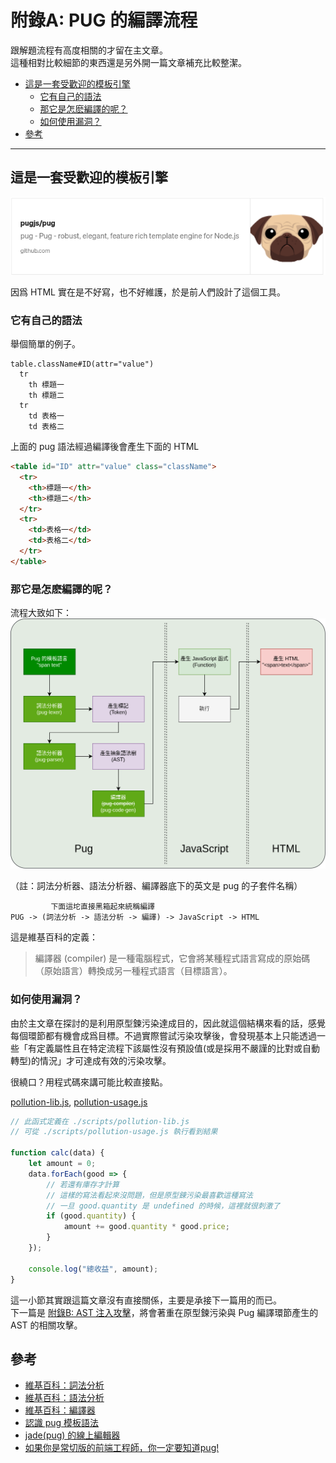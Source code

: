 # 附錄A: PUG 的編譯流程

跟解題流程有高度相關的才留在主文章。  
這種相對比較細節的東西還是另外開一篇文章補充比較整潔。

<!-- TOC depthfrom:2 orderedlist:false -->

- [這是一套受歡迎的模板引擎](#%E9%80%99%E6%98%AF%E4%B8%80%E5%A5%97%E5%8F%97%E6%AD%A1%E8%BF%8E%E7%9A%84%E6%A8%A1%E6%9D%BF%E5%BC%95%E6%93%8E)
    - [它有自己的語法](#%E5%AE%83%E6%9C%89%E8%87%AA%E5%B7%B1%E7%9A%84%E8%AA%9E%E6%B3%95)
    - [那它是怎麽編譯的呢？](#%E9%82%A3%E5%AE%83%E6%98%AF%E6%80%8E%E9%BA%BD%E7%B7%A8%E8%AD%AF%E7%9A%84%E5%91%A2)
    - [如何使用漏洞？](#%E5%A6%82%E4%BD%95%E4%BD%BF%E7%94%A8%E6%BC%8F%E6%B4%9E)
- [參考](#%E5%8F%83%E8%80%83)

<!-- /TOC -->

****

## 這是一套受歡迎的模板引擎
![](assets/pug1.png)

因爲 HTML 實在是不好寫，也不好維護，於是前人們設計了這個工具。

### 它有自己的語法
舉個簡單的例子。
```pug
table.className#ID(attr="value")
  tr
    th 標題一
    th 標題二
  tr
    td 表格一
    td 表格二
```
上面的 pug 語法經過編譯後會產生下面的 HTML
```html
<table id="ID" attr="value" class="className">
  <tr>
    <th>標題一</th>
    <th>標題二</th>
  </tr>
  <tr>
    <td>表格一</td>
    <td>表格二</td>
  </tr>
</table>
```

### 那它是怎麽編譯的呢？
流程大致如下：
![](assets/pug2.png)

（註：詞法分析器、語法分析器、編譯器底下的英文是 pug 的子套件名稱）

```
         下面這坨直接黑箱起來統稱編譯
PUG -> (詞法分析 -> 語法分析 -> 編譯) -> JavaScript -> HTML
```

這是維基百科的定義：
> 編譯器 (compiler) 是一種電腦程式，它會將某種程式語言寫成的原始碼（原始語言）轉換成另一種程式語言（目標語言）。

### 如何使用漏洞？
由於主文章在探討的是利用原型鍊污染達成目的，因此就這個結構來看的話，感覺每個環節都有機會成爲目標。不過實際嘗試污染攻擊後，會發現基本上只能透過一些「有定義屬性且在特定流程下該屬性沒有預設值(或是採用不嚴謹的比對或自動轉型)的情況」才可達成有效的污染攻擊。  

很繞口？用程式碼來講可能比較直接點。

[pollution-lib.js](scripts/pollution-lib.js),
[pollution-usage.js](scripts/pollution-usage.js)
```js
// 此函式定義在 ./scripts/pollution-lib.js
// 可從 ./scripts/pollution-usage.js 執行看到結果

function calc(data) {
    let amount = 0;
    data.forEach(good => {
        // 若還有庫存才計算
        // 這樣的寫法看起來沒問題，但是原型鍊污染最喜歡這種寫法
        // 一旦 good.quantity 是 undefined 的時候，這裡就很刺激了
        if (good.quantity) {
            amount += good.quantity * good.price;
        }
    });

    console.log("總收益", amount);
}
```

這一小節其實跟這篇文章沒有直接關係，主要是承接下一篇用的而已。  
下一篇是 [附錄B: AST 注入攻擊](ast-injection.md)，將會著重在原型鍊污染與 Pug 編譯環節產生的 AST 的相關攻擊。

## 參考
- [維基百科：詞法分析](https://zh.wikipedia.org/wiki/%E8%AF%8D%E6%B3%95%E5%88%86%E6%9E%90)
- [維基百科：語法分析](https://zh.wikipedia.org/wiki/%E8%AF%AD%E6%B3%95%E5%88%86%E6%9E%90)
- [維基百科：編譯器](https://zh.wikipedia.org/wiki/%E7%B7%A8%E8%AD%AF%E5%99%A8)
- [認識 pug 模板語法](https://medium.com/unalai/%E8%AA%8D%E8%AD%98-pug-%E6%A8%A1%E6%9D%BF%E8%AA%9E%E6%B3%95-74adeee56468)
- [jade(pug) 的線上編輯器](http://aramboyajyan.github.io/online-jade-template-editor/)
- [如果你是常切版的前端工程師，你一定要知道pug!](https://northbei.medium.com/%E5%A6%82%E6%9E%9C%E4%BD%A0%E6%98%AF%E5%B8%B8%E5%88%87%E7%89%88%E7%9A%84%E5%89%8D%E7%AB%AF%E5%B7%A5%E7%A8%8B%E5%B8%AB-%E4%BD%A0%E4%B8%80%E5%AE%9A%E8%A6%81%E7%9F%A5%E9%81%93pug-8b2cbc0a784c)













